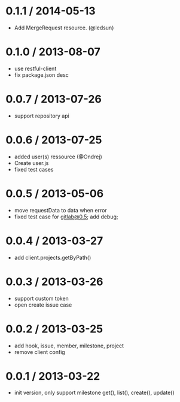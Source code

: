 
0.1.1 / 2014-05-13
==================

 * Add MergeRequest resource. (@ledsun)

0.1.0 / 2013-08-07 
==================

  * use restful-client
  * fix package.json desc

0.0.7 / 2013-07-26 
==================

  * support repository api

0.0.6 / 2013-07-25 
==================

  * added user(s) ressource (@Ondrej)
  * Create user.js
  * fixed test cases

0.0.5 / 2013-05-06 
==================

  * move requestData to data when error
  * fixed test case for gitlab@0.5; add debug;

0.0.4 / 2013-03-27 
==================

  * add client.projects.getByPath()

0.0.3 / 2013-03-26 
==================

  * support custom token
  * open create issue case

0.0.2 / 2013-03-25 
==================

  * add hook, issue, member, milestone, project
  * remove client config

0.0.1 / 2013-03-22 
==================

  * init version, only support milestone get(), list(), create(), update()
